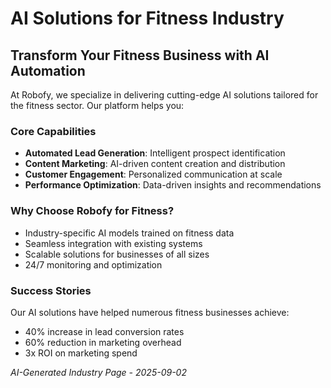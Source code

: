 # AI Solutions for Fitness Industry

## Transform Your Fitness Business with AI Automation

At Robofy, we specialize in delivering cutting-edge AI solutions tailored for the fitness sector. Our platform helps you:

### Core Capabilities
- **Automated Lead Generation**: Intelligent prospect identification
- **Content Marketing**: AI-driven content creation and distribution
- **Customer Engagement**: Personalized communication at scale
- **Performance Optimization**: Data-driven insights and recommendations

### Why Choose Robofy for Fitness?
- Industry-specific AI models trained on fitness data
- Seamless integration with existing systems
- Scalable solutions for businesses of all sizes
- 24/7 monitoring and optimization

### Success Stories
Our AI solutions have helped numerous fitness businesses achieve:
- 40% increase in lead conversion rates
- 60% reduction in marketing overhead
- 3x ROI on marketing spend

*AI-Generated Industry Page - 2025-09-02*
